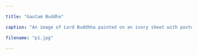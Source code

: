 ```yaml
---

title: "Gautam Buddha"

caption: "An image of Lord Buddhha painted on an ivory sheet with poster paints."

filename: "p1.jpg"

---
```

